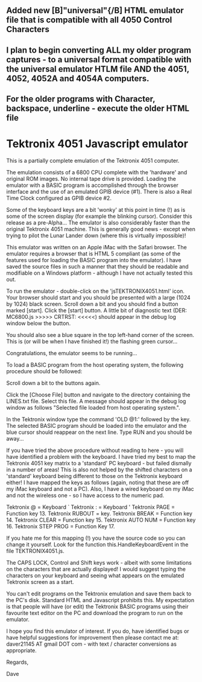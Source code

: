 Added new [B]"universal"{/B] HTML emulator file that is compatible with all 4050 Control Characters
---------------------------------------------------------------------------------------
I plan to begin converting ALL my older program captures - to a universal format compatible with the universal emulator HTLM file      AND the 4051, 4052, 4052A and 4054A computers.
-----------
For the older programs with Character, backspace, underline - execute the older HTML file
--------------

Tektronix 4051 Javascript emulator
==================================

This is a partially complete emulation of the Tektronix 4051 computer.

The emulation consists of a 6800 CPU complete with the 'hardware' and 
original ROM images. No internal tape drive is provided. Loading the
emulator with a BASIC program is accomplished through the browser interface
and the use of an emulated GPIB device (#1). There is also a Real Time Clock
configured as GPIB device #2.

Some of the keyboard keys are a bit 'wonky' at this point in time (!) as is
some of the screen display (for example the blinking cursor). Consider this
release as a pre-Alpha... The emulator is also considerably faster than the
original Tektronix 4051 machine. This is generally good news - except when
trying to pilot the Lunar Lander down (where this is virtually impossible)!

This emulator was written on an Apple iMac with the Safari browser. The emulator
requires a browser that is HTML 5 compliant (as some of the features used for
loading the BASIC program into the emulator). I have saved the source files in
such a manner that they should be readable and modifiable on a Windows platform - 
although I have not actually tested this out.

To run the emulator - double-click on the 'jsTEKTRONIX4051.html' icon. Your browser
should start and you should be presented with a large (1024 by 1024) black screen.
Scroll down a bit and you should find a button marked [start]. Click the [start] 
button. A little bit of diagnostic text (DER: MC6800.js >>>>> CRTRST: <<<<<) should 
appear in the debug log window below the button.

You should also see a blue square in the top left-hand corner of the screen. This is
(or will be when I have finished it!) the flashing green cursor...

Congratulations, the emulator seems to be running...

To load a BASIC program from the host operating system, the following procedure should
be followed:

Scroll down a bit to the buttons again.

Click the [Choose File] button and navigate to the directory containing the LINES.txt
file. Select this file. A message should appear in the debug log window as follows
"Selected file loaded from host operating system.".

In the Tektronix window type the command 'OLD @1:' followed by the <RETURN> key. The
selected BASIC program should be loaded into the emulator and the blue cursor should 
reappear on the next line. Type RUN and you should be away...

If you have tried the above procedure without reading to here - you will have identified
a problem with the keyboard. I have tried my best to map the Tektronix 4051 key matrix
to a 'standard' PC keyboard - but failed dismally in a number of areas! This is also not
helped by the shifted characters on a 'standard' keyboard being different to those on the
Tektronix keyboard either! I have mapped the keys as follows (again, noting that these
are off my iMac keyboard and not a PC). Also, I have a wired keyboard on my iMac and not
the wireless one - so I have access to the numeric pad.

Tektronix @         = Keyboard `
Tektronix :         = Keyboard '
Tektronix PAGE      = Function key 13.
Tektronix RUBOUT    = <DELETE> key.
Tektronix BREAK     = Function key 14.
Tektronix CLEAR     = Function key 15.
Tektronix AUTO NUM  = Function key 16.
Tektronix STEP PROG = Function Key 17.

If you hate me for this mapping (!) you have the source code so you can change it
yourself. Look for the function this.HandleKeyboardEvent in the file TEKTRONIX4051.js.

The CAPS LOCK, Control and Shift keys work - albeit with some limitations on the
characters that are actually displayed! I would suggest typing the characters on your 
keyboard and seeing what appears on the emulated Tektronix screen as a start.

You can't edit programs on the Tektronix emulation and save them back to the PC's disk.
Standard HTML and Javascript prohibits this. My expectation is that people will have
(or edit) the Tektronix BASIC programs using their favourite text editor on the PC and
download the program to run on the emulator.

I hope you find this emulator of interest. If you do, have identified bugs or have
helpful suggestions for improvement then please contact me at: 
daver21145 AT gmail DOT com - with text / character conversions as appropriate.

Regards,

Dave

